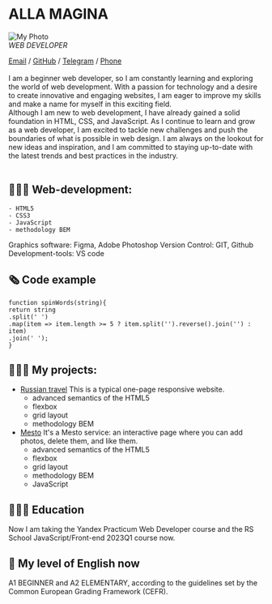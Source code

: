 # ALLA MAGINA

![My Photo](./images/Alla%20Magina.jpg|250)
<br>
_WEB DEVELOPER_ <br>

[Email](mailto:babara@flylady.su) / [GitHub](https://github.com/Sattturday/) / [Telegram](https://t.me/Sattturday/) / [Phone](tel:+79196612276)
<br><br>
I am a beginner web developer, so I am constantly learning and exploring the world of web development. With a passion for technology and a desire to create innovative and engaging websites, I am eager to improve my skills and make a name for myself in this exciting field.
<br>
Although I am new to web development, I have already gained a solid foundation in HTML, CSS, and JavaScript. As I continue to learn and grow as a web developer, I am excited to tackle new challenges and push the boundaries of what is possible in web design. I am always on the lookout for new ideas and inspiration, and I am committed to staying up-to-date with the latest trends and best practices in the industry.
<br><br>

## 👩🏼‍💻 Web-development:

    - HTML5
    - CSS3
    - JavaScript
    - methodology BEM

Graphics software: Figma, Adobe Photoshop
Version Control: GIT, Github
Development-tools: VS code

## 🗞 Сode example

```
function spinWords(string){
return string
.split(' ')
.map(item => item.length >= 5 ? item.split('').reverse().join('') : item)
.join(' ');
}
```

## 👩🏼‍💻 My projects:

- [Russian travel](https://github.com/Sattturday/russian-travel) This is a typical one-page responsive website.
  - advanced semantics of the HTML5
  - flexbox
  - grid layout
  - methodology BEM
    <br>
- [Mesto](https://github.com/Sattturday/mesto) It's a Mesto service: an interactive page where you can add photos, delete them, and like them.
  - advanced semantics of the HTML5
  - flexbox
  - grid layout
  - methodology BEM
  - JavaScript

## 👩🏼‍🎓 Education

Now I am taking the Yandex Practicum Web Developer course and the RS School JavaScript/Front-end 2023Q1 course now.

## 📌 My level of English now

A1 BEGINNER and A2 ELEMENTARY, according to the guidelines set by the Common European Grading Framework (CEFR).

```

```

